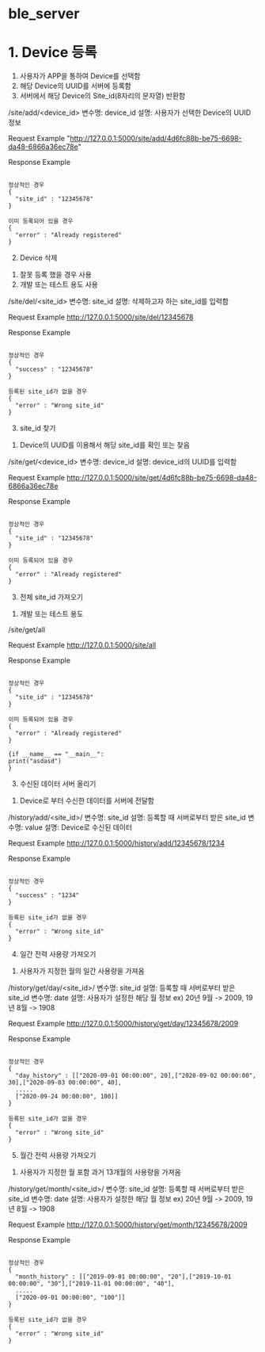 # ble_server

# 1. Device 등록
1) 사용자가 APP을 통하여 Device를 선택함
2) 해당 Device의 UUID를 서버에 등록함
3) 서버에서 해당 Device의 Site_id(8자리의 문자열) 반환함

 /site/add/<device_id>
변수명: device_id 설명: 사용자가 선택한 Device의 UUID 정보

Request Example
"http://127.0.0.1:5000/site/add/4d6fc88b-be75-6698-da48-6866a36ec78e"

Response Example
<pre><code>
정상적인 경우
{
  "site_id" : "12345678"
}

이미 등록되어 있을 경우
{
  "error" : "Already registered"
}</code></pre>

2. Device 삭제
1) 잘못 등록 했을 경우 사용
2) 개발 또는 테스트 용도 사용

/site/del/<site_id>
변수명: site_id 설명: 삭제하고자 하는 site_id를 입력함

Request Example
http://127.0.0.1:5000/site/del/12345678

Response Example
<pre><code>
정상적인 경우
{
  "success" : "12345678"
}

등록된 site_id가 없을 경우
{
  "error" : "Wrong site_id"
}</code></pre>

3. site_id 찾기
1) Device의 UUID를 이용해서 해당 site_id를 확인 또는 찾음

/site/get/<device_id>
변수명: device_id 설명: device_id의 UUID를 입력함

Request Example
http://127.0.0.1:5000/site/get/4d6fc88b-be75-6698-da48-6866a36ec78e

Response Example
<pre><code>
정상적인 경우
{
  "site_id" : "12345678"
}

이미 등록되어 있을 경우
{
  "error" : "Already registered"
}</code></pre>

3. 전체 site_id 가져오기
1) 개발 또는 테스트 용도

/site/get/all

Request Example
http://127.0.0.1:5000/site/all

Response Example
<pre><code>
정상적인 경우
{
  "site_id" : "12345678"
}

이미 등록되어 있을 경우
{
  "error" : "Already registered"
}</code></pre>

<pre><code>{if __name__ == "__main__":
print("asdasd")
}</code></pre>

3. 수신된 데이터 서버 올리기
1) Device로 부터 수신한 데이터를 서버에 전달함

/history/add/<site_id>/<value>
변수명: site_id 설명: 등록할 때 서버로부터 받은 site_id
변수명: value 설명: Device로 수신된 데이터

Request Example
http://127.0.0.1:5000/history/add/12345678/1234

Response Example
<pre><code>
정상적인 경우
{
  "success" : "1234"
}

등록된 site_id가 없을 경우
{
  "error" : "Wrong site_id"
}</code></pre>

4. 일간 전력 사용량 가져오기
1) 사용자가 지정한 월의 일간 사용량을 가져옴

/history/get/day/<site_id>/<date>
변수명: site_id 설명: 등록할 때 서버로부터 받은 site_id
변수명: date 설명: 사용자가 설정한 해당 월 정보
ex) 20년 9월 -> 2009, 19년 8월 -> 1908

Request Example
http://127.0.0.1:5000/history/get/day/12345678/2009

Response Example
<pre><code>
정상적인 경우
{
  "day_history" : [["2020-09-01 00:00:00", 20],["2020-09-02 00:00:00", 30],["2020-09-03 00:00:00", 40],
  .....
  ["2020-09-24 00:00:00", 100]]
}

등록된 site_id가 없을 경우
{
  "error" : "Wrong site_id"
}</code></pre>

5. 월간 전력 사용량 가져오기
1) 사용자가 지정한 월 포함 과거 13개월의 사용량을 가져옴

/history/get/month/<site_id>/<date>
변수명: site_id 설명: 등록할 때 서버로부터 받은 site_id
변수명: date 설명: 사용자가 설정한 해당 월 정보
ex) 20년 9월 -> 2009, 19년 8월 -> 1908

Request Example
http://127.0.0.1:5000/history/get/month/12345678/2009

Response Example
<pre><code>
정상적인 경우
{
  "month_history" : [["2019-09-01 00:00:00", "20"],["2019-10-01 00:00:00", "30"],["2019-11-01 00:00:00", "40"],
  .....
  ["2020-09-01 00:00:00", "100"]]
}

등록된 site_id가 없을 경우
{
  "error" : "Wrong site_id"
}</code></pre>
